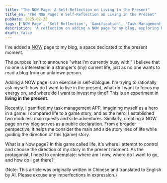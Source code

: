 ```yaml
---
title: "The NOW Page: A Self-Reflection on Living in the Present"
title_en: "The NOW Page: A Self-Reflection on Living in the Present"
pubDate: 2025-02-25
tags: ['NOW Page', 'Self Reflection', 'Gamification', 'Task Management', 'Personal Blog', 'Goal Planning', 'Time Management', 'Lifestyle']
description: 'A reflection on adding a NOW page to my blog, exploring how gamification can help plan life, and diving into deep thoughts about present state and future directions.'
draft: false
---
```


I've added a [NOW](https://nownownow.com/about) page to my blog, a space dedicated to the present moment.

The purpose isn't to announce "what I'm currently busy with." I believe that no one is interested in a stranger's (my) current life, just as no one wants to read a blog from an unknown person.

Adding a NOW page is an exercise in self-dialogue. I'm trying to rationally ask myself: how do I want to live in the present, what do I want to focus my energy on, and where do I want to invest my time? This is an experiment in **living in the present**.

Recently, I gamified my task management APP, imagining myself as a hero in a game. I compared life to a game story, and as the hero, I established two modules: main quests and side adventures. Similarly, creating a NOW page on my blog serves as a public declaration. From a broader perspective, it helps me consider the main and side storylines of life while guiding the direction of this (game) story.

What is a Now page? In this game called life, it's where I attempt to control and choose the direction of my story in the present moment. As the protagonist, I need to contemplate: where am I now, where do I want to go, and how do I get there?

(Note: This article was originally written in Chinese and translated to English by AI. Please excuse any imperfections in expression.)